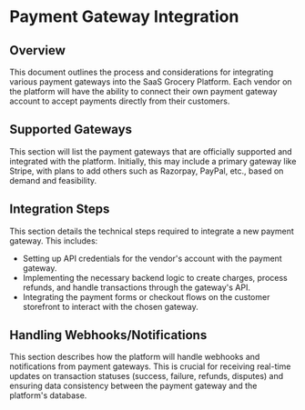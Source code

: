 # Payment Gateway Integration

## Overview

This document outlines the process and considerations for integrating various payment gateways into the SaaS Grocery Platform. Each vendor on the platform will have the ability to connect their own payment gateway account to accept payments directly from their customers.

## Supported Gateways

This section will list the payment gateways that are officially supported and integrated with the platform. Initially, this may include a primary gateway like Stripe, with plans to add others such as Razorpay, PayPal, etc., based on demand and feasibility.

## Integration Steps

This section details the technical steps required to integrate a new payment gateway. This includes:
- Setting up API credentials for the vendor's account with the payment gateway.
- Implementing the necessary backend logic to create charges, process refunds, and handle transactions through the gateway's API.
- Integrating the payment forms or checkout flows on the customer storefront to interact with the chosen gateway.

## Handling Webhooks/Notifications

This section describes how the platform will handle webhooks and notifications from payment gateways. This is crucial for receiving real-time updates on transaction statuses (success, failure, refunds, disputes) and ensuring data consistency between the payment gateway and the platform's database.